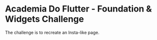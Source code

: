 # Academia Do Flutter - Foundation & Widgets Challenge
The challenge is to recreate an Insta-like page.

